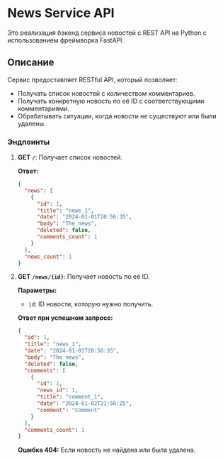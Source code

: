 # News Service API

Это реализация бэкенд сервиса новостей с REST API на Python с использованием фреймворка FastAPI. 

## Описание

Сервис предоставляет RESTful API, который позволяет:

- Получать список новостей с количеством комментариев.
- Получать конкретную новость по её ID с соответствующими комментариями.
- Обрабатывать ситуации, когда новости не существуют или были удалены.

### Эндпоинты

1. **GET `/`**: Получает список новостей.

   **Ответ:**
   ```json
   {
     "news": [
       {
         "id": 1,
         "title": "news_1",
         "date": "2024-01-01T20:56:35",
         "body": "The news",
         "deleted": false,
         "comments_count": 1
       }
     ],
     "news_count": 1
   }
   ```

2. **GET `/news/{id}`**: Получает новость по её ID.

   **Параметры:**
   - `id`: ID новости, которую нужно получить.

   **Ответ при успешном запросе:**
   ```json
   {
     "id": 1,
     "title": "news_1",
     "date": "2024-01-01T20:56:35",
     "body": "The news",
     "deleted": false,
     "comments": [
       {
         "id": 1,
         "news_id": 1,
         "title": "comment_1",
         "date": "2024-01-02T21:58:25",
         "comment": "Comment"
       }
     ],
     "comments_count": 1
   }
   ```

   **Ошибка 404:** Если новость не найдена или была удалена.
